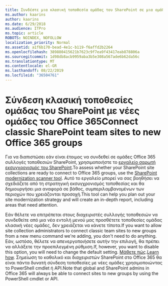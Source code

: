 ```yaml
---
title: Συνδέστε μια κλασική τοποθεσία ομάδας του SharePoint σε μια ομάδα
ms.author: kaarins
author: kaarins
ms.date: 6/29/2018
ms.audience: ITPro
ms.topic: article
ROBOTS: NOINDEX, NOFOLLOW
localization_priority: Normal
ms.assetid: a1f6b170-bead-4e1c-b119-f6affd2b2264
ms.openlocfilehash: 389880415621b7623c9f7ea9f43417eab878806a
ms.sourcegitcommit: 1d98db8acb9959aba3b5e308a567ade6b62da56c
ms.translationtype: MT
ms.contentlocale: el-GR
ms.lasthandoff: 08/22/2019
ms.locfileid: "36504761"
---
```

# <a name="connect-classic-sharepoint-team-sites-to-new-office-365-groups"></a><span data-ttu-id="2f909-102">Σύνδεση κλασική τοποθεσίες ομάδας του SharePoint με νέες ομάδες του Office 365</span><span class="sxs-lookup"><span data-stu-id="2f909-102">Connect classic SharePoint team sites to new Office 365 groups</span></span>

<span data-ttu-id="2f909-103">Για να διαπιστώσει εάν είναι έτοιμος να συνδεθεί σε ομάδες Office 365 συλλογές τοποθεσιών SharePoint, χρησιμοποιήστε το [εργαλείο σαρωτή εκσυγχρονισμός του SharePoint](https://go.microsoft.com/fwlink/?linkid=873066).</span><span class="sxs-lookup"><span data-stu-id="2f909-103">To assess whether your SharePoint site collections are ready to connect to Office 365 groups, use the [SharePoint modernization scanner tool](https://go.microsoft.com/fwlink/?linkid=873066).</span></span> <span data-ttu-id="2f909-104">Αυτό το εργαλείο μπορεί να σας βοηθήσει να σχεδιάζετε από τη στρατηγική εκσυγχρονισμός τοποθεσίας και θα δημιουργήσει μια αναφορά σε βάθος, συμπεριλαμβανομένων των περιοχών που χρειάζονται προσοχή.</span><span class="sxs-lookup"><span data-stu-id="2f909-104">This tool can help you plan out your site modernization strategy and will create an in-depth report, including areas that need attention.</span></span>
  
<span data-ttu-id="2f909-105">Εάν θέλετε να επιτρέπεται στους διαχειριστές συλλογής τοποθεσιών να συνδεθείτε από μια νέα εντολή μενού μας προσθέτετε τοποθεσίες ομάδας κλασική νέες ομάδες, δεν χρειάζεται να κάνετε τίποτα.</span><span class="sxs-lookup"><span data-stu-id="2f909-105">If you want to allow site collection administrators to connect classic team sites to new groups from a new menu command we're adding, you don't need to do anything.</span></span> <span data-ttu-id="2f909-106">Εάν, ωστόσο, θέλετε να απενεργοποιήσετε αυτήν την επιλογή, θα πρέπει να αλλάξετε την προεπιλεγμένη ρύθμιση.</span><span class="sxs-lookup"><span data-stu-id="2f909-106">If, however, you want to disable this option, you will need to change the default setting.</span></span> <span data-ttu-id="2f909-107">[Μάθετε πώς](https://go.microsoft.com/fwlink/?linkid=2004316).</span><span class="sxs-lookup"><span data-stu-id="2f909-107">[Learn how](https://go.microsoft.com/fwlink/?linkid=2004316).</span></span> <span data-ttu-id="2f909-108">Σημείωση το καθολικό και διαχειριστών SharePoint στο Office 365 θα είναι πάντα δυνατή σύνδεση τοποθεσίες με νέες ομάδες χρησιμοποιώντας το PowerShell cmdlet ή API.</span><span class="sxs-lookup"><span data-stu-id="2f909-108">Note that global and SharePoint admins in Office 365 will always be able to connect sites to new groups by using the PowerShell cmdlet or API.</span></span>
  

